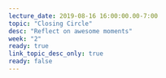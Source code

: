 ```yaml
---
lecture_date: 2019-08-16 16:00:00.00-7:00
topic: "Closing Circle"
desc: "Reflect on awesome moments"
week: "2"
ready: true
link_topic_desc_only: true
ready: false
---
```



